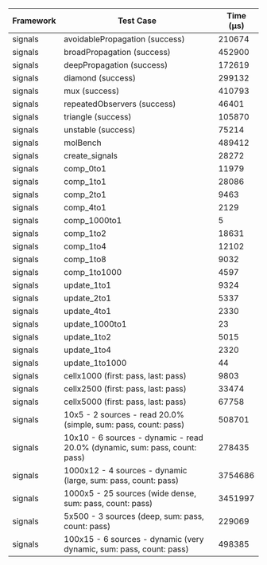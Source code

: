 | Framework | Test Case | Time (μs) |
| --- | --- | --- |
| signals | avoidablePropagation (success) | 210674 |
| signals | broadPropagation (success) | 452900 |
| signals | deepPropagation (success) | 172619 |
| signals | diamond (success) | 299132 |
| signals | mux (success) | 410793 |
| signals | repeatedObservers (success) | 46401 |
| signals | triangle (success) | 105870 |
| signals | unstable (success) | 75214 |
| signals | molBench | 489412 |
| signals | create_signals | 28272 |
| signals | comp_0to1 | 11979 |
| signals | comp_1to1 | 28086 |
| signals | comp_2to1 | 9463 |
| signals | comp_4to1 | 2129 |
| signals | comp_1000to1 | 5 |
| signals | comp_1to2 | 18631 |
| signals | comp_1to4 | 12102 |
| signals | comp_1to8 | 9032 |
| signals | comp_1to1000 | 4597 |
| signals | update_1to1 | 9324 |
| signals | update_2to1 | 5337 |
| signals | update_4to1 | 2330 |
| signals | update_1000to1 | 23 |
| signals | update_1to2 | 5015 |
| signals | update_1to4 | 2320 |
| signals | update_1to1000 | 44 |
| signals | cellx1000 (first: pass, last: pass) | 9803 |
| signals | cellx2500 (first: pass, last: pass) | 33474 |
| signals | cellx5000 (first: pass, last: pass) | 67758 |
| signals | 10x5 - 2 sources - read 20.0% (simple, sum: pass, count: pass) | 508701 |
| signals | 10x10 - 6 sources - dynamic - read 20.0% (dynamic, sum: pass, count: pass) | 278435 |
| signals | 1000x12 - 4 sources - dynamic (large, sum: pass, count: pass) | 3754686 |
| signals | 1000x5 - 25 sources (wide dense, sum: pass, count: pass) | 3451997 |
| signals | 5x500 - 3 sources (deep, sum: pass, count: pass) | 229069 |
| signals | 100x15 - 6 sources - dynamic (very dynamic, sum: pass, count: pass) | 498385 |
